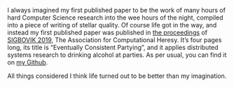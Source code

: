 I always imagined my first published paper to be the work of many hours of hard
Computer Science research into the wee hours of the night, compiled into a piece
of writing of stellar quality. Of course life got in the way, and instead my
first published paper was published in [the proceedings](http://sigbovik.org/2019/proceedings.pdf)
of [SIGBOVIK 2019](https://sigbovik.org), The Association for Computational
Heresy. It’s four pages long, its title is “Eventually Consistent Partying”,
and it applies distributed systems research to drinking alcohol at parties. As
per usual, you can find it on [my Github](http://github.com/hellerve/eventually-consistent-partying).

All things considered I think life turned out to be better than my imagination.
